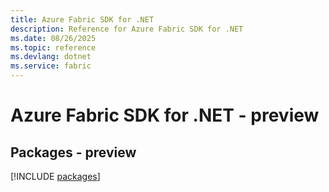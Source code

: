 ```yaml
---
title: Azure Fabric SDK for .NET
description: Reference for Azure Fabric SDK for .NET
ms.date: 08/26/2025
ms.topic: reference
ms.devlang: dotnet
ms.service: fabric
---
```

# Azure Fabric SDK for .NET - preview
## Packages - preview
[!INCLUDE [packages](fabric-index.md)]